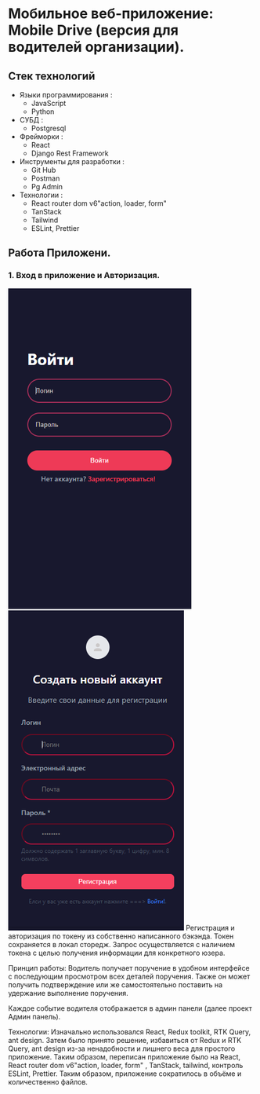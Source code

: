 # Мобильное веб-приложение: Mobile Drive (версия для водителей организации).

## Стек технологий

* Языки программирования :
    + JavaScript
    + Python
* СУБД :
    + Postgresql
* Фрейморки :
    + React
    + Django Rest Framework
* Инструменты для разработки :
    + Git Hub
    + Postman
    + Pg Admin
* Технологии :
    + React router dom v6"action, loader, form"
    + TanStack
    + Tailwind
    + ESLint, Prettier

## Работа Приложени.
###  1. Вход в приложение и Авторизация.

![Image alt](https://github.com/Yasuoqp/Mobile-Drive-app/blob/main/imgReadme/sign-in.png)
![Image alt](https://github.com/Yasuoqp/Mobile-Drive-app/blob/main/imgReadme/sign-up.png)
Регистрация и авторизация по токену из собственно написанного бэкэнда.
Токен сохраняется в локал сторедж.
Запрос осуществляется с наличием токена с целью получения информации для конкретного юзера.

Принцип работы:
Водитель получает поручение в удобном интерфейсе с последующим просмотром всех деталей поручения.
Также он может получить подтверждение или же самостоятельно поставить на удержание выполнение поручения.

Каждое событие водителя отображается в админ панели (далее проект Админ панель).

Технологии:
Изначально использовался React, Redux toolkit, RTK Query, ant design.
Затем было принято решение, избавиться от Redux и RTK Query, ant design из-за ненадобности и лишнего веса для простого
приложение. Таким образом, переписан приложение было на React, React router dom v6"action, loader, form" , TanStack,
tailwind, контроль ESLint, Prettier.
Таким образом, приложение сократилось в объёме и количественно файлов.